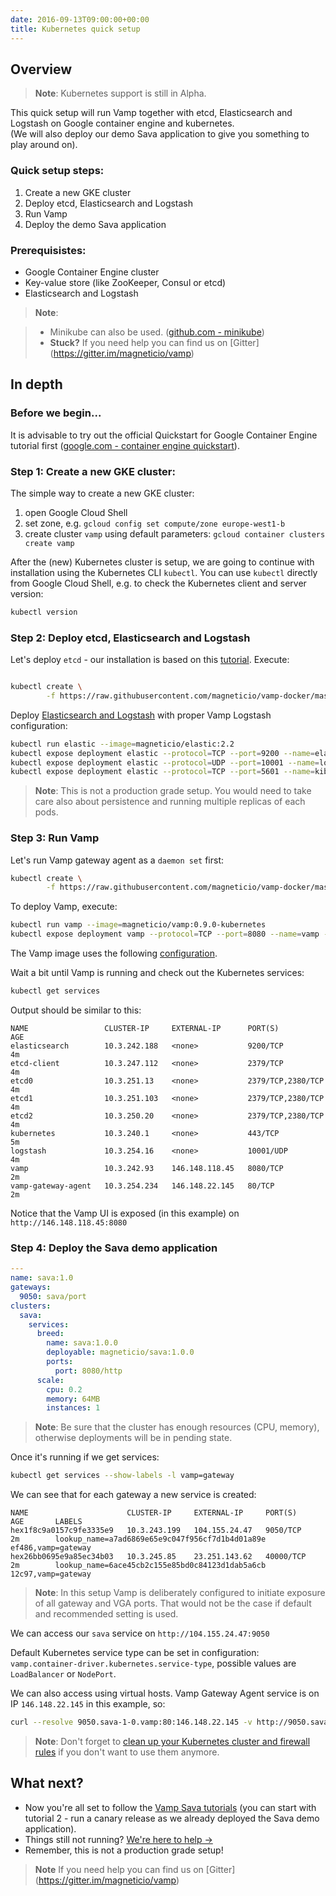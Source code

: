 ```yaml
---
date: 2016-09-13T09:00:00+00:00
title: Kubernetes quick setup
---
```


## Overview

>**Note**: Kubernetes support is still in Alpha.

This quick setup will run Vamp together with etcd, Elasticsearch and Logstash on Google container engine and kubernetes.   
(We will also deploy our demo Sava application to give you something to play around on).   


### Quick setup steps:

1. Create a new GKE cluster
2. Deploy etcd, Elasticsearch and Logstash
3. Run Vamp
4. Deploy the demo Sava application

### Prerequisistes:

* Google Container Engine cluster
* Key-value store (like ZooKeeper, Consul or etcd)
* Elasticsearch and Logstash

>**Note**:   

> * Minikube can also be used. ([github.com - minikube](https://github.com/kubernetes/minikube)) 
> * **Stuck?** If you need help you can find us on [Gitter] (https://gitter.im/magneticio/vamp)


## In depth

### Before we begin...
It is advisable to try out the official Quickstart for Google Container Engine tutorial first ([google.com - container engine quickstart](https://cloud.google.com/container-engine/docs/quickstart)).  

### Step 1: Create a new GKE cluster:

The simple way to create a new GKE cluster:

1. open Google Cloud Shell
2. set zone, e.g. `gcloud config set compute/zone europe-west1-b`
3. create cluster `vamp` using default parameters: `gcloud container clusters create vamp`

After the (new) Kubernetes cluster is setup, we are going to continue with installation using the Kubernetes CLI `kubectl`.
You can use `kubectl` directly from Google Cloud Shell, e.g. to check the Kubernetes client and server version:

```bash
kubectl version
```

### Step 2: Deploy etcd, Elasticsearch and Logstash

Let's deploy `etcd` - our installation is based on this [tutorial](https://github.com/coreos/etcd/tree/master/hack/kubernetes-deploy).
Execute: 

```bash

kubectl create \
        -f https://raw.githubusercontent.com/magneticio/vamp-docker/master/vamp-kubernetes/etcd.yml
```

Deploy [Elasticsearch and Logstash](https://github.com/magneticio/elastic) with proper Vamp Logstash configuration:

```bash
kubectl run elastic --image=magneticio/elastic:2.2
kubectl expose deployment elastic --protocol=TCP --port=9200 --name=elasticsearch
kubectl expose deployment elastic --protocol=UDP --port=10001 --name=logstash
kubectl expose deployment elastic --protocol=TCP --port=5601 --name=kibana
```
>**Note**: This is not a production grade setup. You would need to take care also about persistence and running multiple replicas of each pods.

### Step 3: Run Vamp

Let's run Vamp gateway agent as a `daemon set` first:
```bash
kubectl create \
        -f https://raw.githubusercontent.com/magneticio/vamp-docker/master/vamp-kubernetes/vga.yml
```

To deploy Vamp, execute:

```bash
kubectl run vamp --image=magneticio/vamp:0.9.0-kubernetes
kubectl expose deployment vamp --protocol=TCP --port=8080 --name=vamp --type="LoadBalancer"
```


The Vamp image uses the following [configuration](https://github.com/magneticio/vamp-docker/blob/master/vamp-kubernetes/application.conf).

Wait a bit until Vamp is running and check out the Kubernetes services:

```bash
kubectl get services
```


Output should be similar to this:

```
NAME                 CLUSTER-IP     EXTERNAL-IP      PORT(S)             AGE
elasticsearch        10.3.242.188   <none>           9200/TCP            4m
etcd-client          10.3.247.112   <none>           2379/TCP            4m
etcd0                10.3.251.13    <none>           2379/TCP,2380/TCP   4m
etcd1                10.3.251.103   <none>           2379/TCP,2380/TCP   4m
etcd2                10.3.250.20    <none>           2379/TCP,2380/TCP   4m
kubernetes           10.3.240.1     <none>           443/TCP             5m
logstash             10.3.254.16    <none>           10001/UDP           4m
vamp                 10.3.242.93    146.148.118.45   8080/TCP            2m
vamp-gateway-agent   10.3.254.234   146.148.22.145   80/TCP              2m
```

Notice that the Vamp UI is exposed (in this example) on `http://146.148.118.45:8080`

### Step 4: Deploy the Sava demo application


```yaml
---
name: sava:1.0
gateways:
  9050: sava/port
clusters:
  sava:
    services:
      breed:
        name: sava:1.0.0
        deployable: magneticio/sava:1.0.0
        ports:
          port: 8080/http
      scale:
        cpu: 0.2       
        memory: 64MB
        instances: 1
```

>**Note**: Be sure that the cluster has enough resources (CPU, memory), otherwise deployments will be in pending state.

Once it's running if we get services:

```bash
kubectl get services --show-labels -l vamp=gateway
```


We can see that for each gateway a new service is created:

```
NAME                      CLUSTER-IP     EXTERNAL-IP     PORT(S)     AGE       LABELS
hex1f8c9a0157c9fe3335e9   10.3.243.199   104.155.24.47   9050/TCP    2m        lookup_name=a7ad6869e65e9c047f956cf7d1b4d01a89e
ef486,vamp=gateway
hex26bb0695e9a85ec34b03   10.3.245.85    23.251.143.62   40000/TCP   2m        lookup_name=6ace45cb2c155e85bd0c84123d1dab5a6cb
12c97,vamp=gateway
```

>**Note**: In this setup Vamp is deliberately configured to initiate exposure of all gateway and VGA ports. That would not be the case if default and recommended setting is used.

We can access our `sava` service on `http://104.155.24.47:9050`

Default Kubernetes service type can be set in configuration: `vamp.container-driver.kubernetes.service-type`, possible values are `LoadBalancer` or `NodePort`. 

We can also access using virtual hosts. Vamp Gateway Agent service is on IP `146.148.22.145` in this example, so:
```bash
curl --resolve 9050.sava-1-0.vamp:80:146.148.22.145 -v http://9050.sava-1-0.vamp
```

>**Note**: Don't forget to [clean up your Kubernetes cluster and firewall rules](https://cloud.google.com/container-engine/docs/quickstart#clean-up) if you don't want to use them anymore.

## What next?

* Now you're all set to follow the [Vamp Sava tutorials](/try-vamp/sava-tutorials/) (you can start with tutorial 2 - run a canary release as we already deployed the Sava demo application).
* Things still not running? [We're here to help →](https://github.com/magneticio/vamp/issues)
* Remember, this is not a production grade setup!

>**Note** If you need help you can find us on [Gitter] (https://gitter.im/magneticio/vamp)